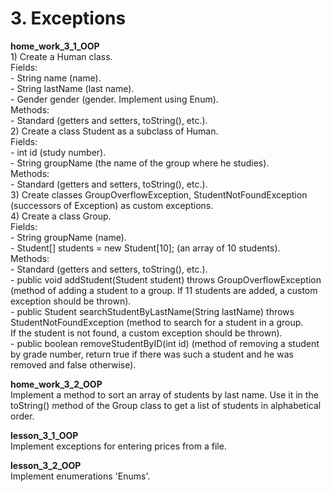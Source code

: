 <h1> 3. Exceptions </h1>

<p>
<b> home_work_3_1_OOP </b><br>
1) Create a Human class.<br>
Fields:<br>
- String name (name).<br>
- String lastName (last name).<br>
- Gender gender (gender. Implement using Enum).<br>
Methods:<br>
- Standard (getters and setters, toString(), etc.).<br>
2) Create a class Student as a subclass of Human.<br>
Fields:<br>
- int id (study number).<br>
- String groupName (the name of the group where he studies).<br>
Methods:<br>
- Standard (getters and setters, toString(), etc.).<br>
3) Create classes GroupOverflowException, StudentNotFoundException (successors of Exception) as custom exceptions.<br>
4) Create a class Group.<br>
Fields:<br>
- String groupName (name).<br>
- Student[] students = new Student[10]; (an array of 10 students).<br>
Methods:<br>
- Standard (getters and setters, toString(), etc.).<br>
- public void addStudent(Student student) throws GroupOverflowException (method of adding a student to a group. If 11 students are added, a custom exception should be thrown).<br>
- public Student searchStudentByLastName(String lastName) throws StudentNotFoundException (method to search for a student in a group.<br>
If the student is not found, a custom exception should be thrown).<br>
- public boolean removeStudentByID(int id) (method of removing a student by grade number, return true if there was such a student and he was removed and false otherwise).
</p>

<p>
<b> home_work_3_2_OOP </b><br>
Implement a method to sort an array of students by last name. Use it in the toString() method of the Group class to get a list of students in alphabetical order.
</p>

<p>
<b> lesson_3_1_OOP </b><br>
Implement exceptions for entering prices from a file.
</p>

<p>
<b> lesson_3_2_OOP </b><br>
Implement enumerations 'Enums'.
</p>